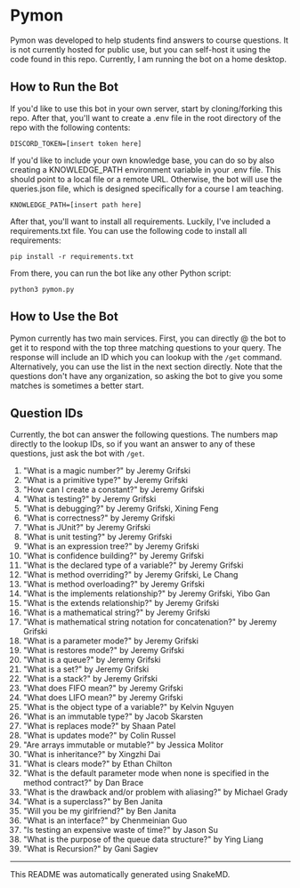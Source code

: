 # Pymon

Pymon was developed to help students find answers to course questions. It is not currently hosted for public use, but you can self-host it using the code found in this repo. Currently, I am running the bot on a home desktop.

## How to Run the Bot

If you'd like to use this bot in your own server, start by cloning/forking this repo. After that, you'll want to create a .env file in the root directory of the repo with the following contents:

```env
DISCORD_TOKEN=[insert token here]
```

If you'd like to include your own knowledge base, you can do so by also creating a KNOWLEDGE_PATH environment variable in your .env file. This should point to a local file or a remote URL. Otherwise, the bot will use the queries.json file, which is designed specifically for a course I am teaching.

```env
KNOWLEDGE_PATH=[insert path here]
```

After that, you'll want to install all requirements. Luckily, I've included a requirements.txt file. You can use the following code to install all requirements:

```shell
pip install -r requirements.txt
```

From there, you can run the bot like any other Python script:

```shell
python3 pymon.py
```

## How to Use the Bot

Pymon currently has two main services. First, you can directly @ the bot to get it to respond with the top three matching questions to your query. The response will include an ID which you can lookup with the `/get` command. Alternatively, you can use the list in the next section directly. Note that the questions don't have any organization, so asking the bot to give you some matches is sometimes a better start.

## Question IDs

Currently, the bot can answer the following questions. The numbers map directly to the lookup IDs, so if you want an answer to any of these questions, just ask the bot with `/get`.

1. "What is a magic number?" by Jeremy Grifski
2. "What is a primitive type?" by Jeremy Grifski
3. "How can I create a constant?" by Jeremy Grifski
4. "What is testing?" by Jeremy Grifski
5. "What is debugging?" by Jeremy Grifski, Xining Feng
6. "What is correctness?" by Jeremy Grifski
7. "What is JUnit?" by Jeremy Grifski
8. "What is unit testing?" by Jeremy Grifski
9. "What is an expression tree?" by Jeremy Grifski
10. "What is confidence building?" by Jeremy Grifski
11. "What is the declared type of a variable?" by Jeremy Grifski
12. "What is method overriding?" by Jeremy Grifski, Le Chang
13. "What is method overloading?" by Jeremy Grifski
14. "What is the implements relationship?" by Jeremy Grifski, Yibo Gan
15. "What is the extends relationship?" by Jeremy Grifski
16. "What is a mathematical string?" by Jeremy Grifski
17. "What is mathematical string notation for concatenation?" by Jeremy Grifski
18. "What is a parameter mode?" by Jeremy Grifski
19. "What is restores mode?" by Jeremy Grifski
20. "What is a queue?" by Jeremy Grifski
21. "What is a set?" by Jeremy Grifski
22. "What is a stack?" by Jeremy Grifski
23. "What does FIFO mean?" by Jeremy Grifski
24. "What does LIFO mean?" by Jeremy Grifski
25. "What is the object type of a variable?" by Kelvin Nguyen
26. "What is an immutable type?" by Jacob Skarsten
27. "What is replaces mode?" by Shaan Patel
28. "What is updates mode?" by Colin Russel
29. "Are arrays immutable or mutable?" by Jessica Molitor
30. "What is inheritance?" by Xingzhi Dai
31. "What is clears mode?" by Ethan Chilton
32. "What is the default parameter mode when none is specified in the method contract?" by Dan Brace
33. "What is the drawback and/or problem with aliasing?" by Michael Grady
34. "What is a superclass?" by Ben Janita
35. "Will you be my girlfriend?" by Ben Janita
36. "What is an interface?" by Chenmeinian Guo
37. "Is testing an expensive waste of time?" by Jason Su
38. "What is the purpose of the queue data structure?" by Ying Liang
39. "What is Recursion?" by Gani Sagiev

---

This README was automatically generated using SnakeMD.